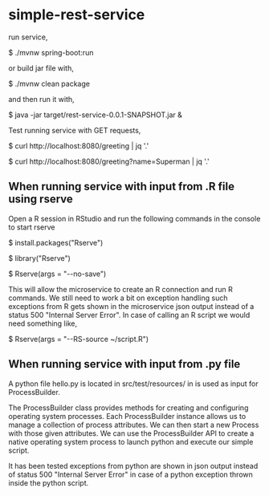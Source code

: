 # simple-rest-service

run service,

$ ./mvnw spring-boot:run

or build jar file with,

$ ./mvnw clean package

and then run it with,

$ java -jar target/rest-service-0.0.1-SNAPSHOT.jar &

Test running service with GET requests,

$ curl http://localhost:8080/greeting | jq '.'

$ curl http://localhost:8080/greeting?name=Superman | jq '.'

## When running service with input from .R file using rserve
Open a R session in RStudio and run the following commands in the console to start rserve

$ install.packages("Rserve")

$ library("Rserve")

$ Rserve(args = "--no-save")

This will allow the microservice to create an R connection and run R commands.
We still need to work a bit on exception handling such exceptions from R gets shown in the microservice json output instead of a status 500 "Internal Server Error". In case of calling an R script we would need something like,

$ Rserve(args = "--RS-source ~/script.R")

## When running service with input from .py file
A python file hello.py is located in src/test/resources/ in is used as input for ProcessBuilder.

The ProcessBuilder class provides methods for creating and configuring operating system processes. Each ProcessBuilder instance allows us to manage a collection of process attributes. We can then start a new Process with those given attributes. We can use the ProcessBuilder API to create a native operating system process to launch python and execute our simple script.

It has been tested exceptions from python are shown in json output instead of status 500 "Internal Server Error" in case of a python exception thrown inside the python script.